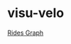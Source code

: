 # visu-velo
[Rides Graph](https://github.com/co-libri-org/visu-velo/blob/main/notebooks/ReadPgrmCycloOds.ipynb)

